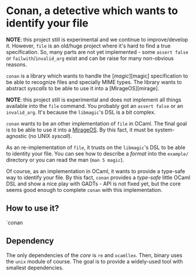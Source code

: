 # Conan, a detective which wants to identify your file

**NOTE**: this project still is experimental and we continue to improve/develop
it. However, `file` is an old/huge project where it's hard to find a true
specification. So, many parts are not yet implemented - some `assert false` 
or `failwith`/`invalid_arg` exist and can be raise for many non-obvious
reasons.

`conan` is a library which wants to handle the [_magic_][magic] specification
to be able to recognize files and specially MIME types. The library wants to
abstract _syscalls_ to be able to use it into a [MirageOS][mirage].

**NOTE**: this project still is experimental and does not implement all things
available into the `file` command. You probably got an `assert false` or an
`invalid_arg`. It's because the `libmagic`'s DSL is a bit complex.

`conan` wants to be an other implementation of `file` in OCaml. The final goal
is to be able to use it into a [MirageOS][mirageos]. By this fact, it must be
system-agnostic (no UNIX _syscall_).

As an re-implementation of `file`, it trusts on the `libmagic`'s DSL to be able
to identity your file. You can see how to describe a _format_ into the
`example/` directory or you can read the man (`man 5 magic`).

Of course, as an implementation in OCaml, it wants to provide a type-safe way to
identify your file. By this fact, `conan` provides a _type-safe_ little OCaml
DSL and show a nice play with GADTs - API is not fixed yet, but the core seems
good enough to complete `conan` with this implementation.

## How to use it?

`conan

## Dependency

The only dependencies of the _core_ is `re` and `ocamllex`. Then, binary uses
the `unix` module of course. The goal is to provide a widely-used tool with
smallest dependencies.

[mirageos]: https://mirage.io/
